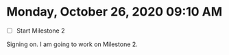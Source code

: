 # Monday, October 26, 2020 09:10 AM
- [ ] Start Milestone 2

Signing on. I am going to work on Milestone 2.
